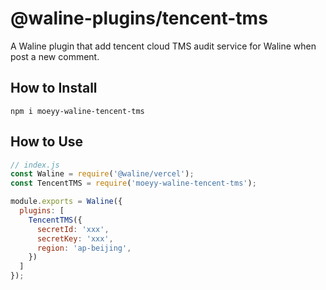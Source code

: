 # @waline-plugins/tencent-tms

A Waline plugin that add tencent cloud TMS audit service for Waline when post a new comment.

## How to Install

```
npm i moeyy-waline-tencent-tms
```

## How to Use

```js
// index.js
const Waline = require('@waline/vercel');
const TencentTMS = require('moeyy-waline-tencent-tms');

module.exports = Waline({
  plugins: [
    TencentTMS({
      secretId: 'xxx',
      secretKey: 'xxx',
      region: 'ap-beijing',
    })
  ]
});
```